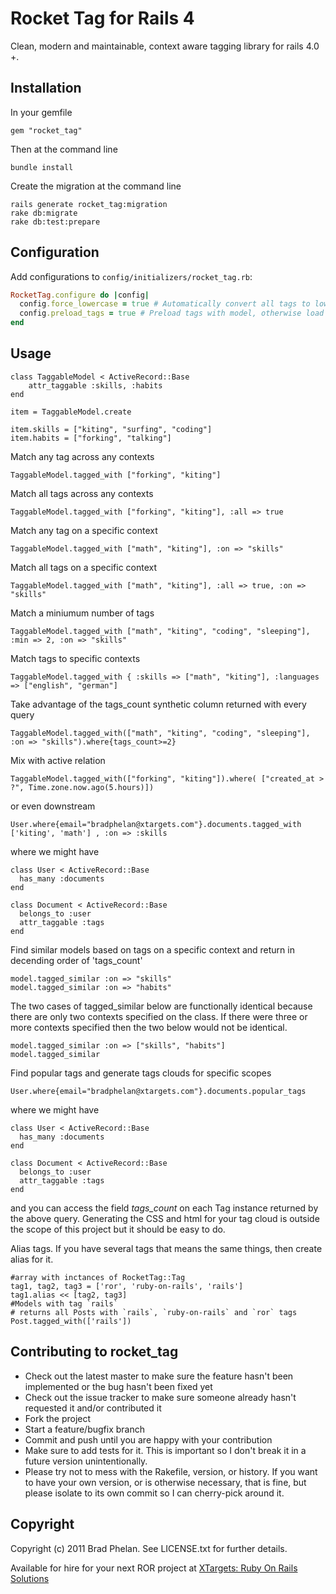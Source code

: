Rocket Tag for Rails 4
==========

Clean, modern and maintainable, context aware tagging library for rails 4.0 +.

Installation
------------

In your gemfile

	gem "rocket_tag"

Then at the command line
	
	bundle install

Create the migration at the command line

	rails generate rocket_tag:migration
	rake db:migrate
	rake db:test:prepare

Configuration
-------------

Add configurations to `config/initializers/rocket_tag.rb`:

```ruby
RocketTag.configure do |config|
  config.force_lowercase = true # Automatically convert all tags to lowercase (optional, default: false)
  config.preload_tags = true # Preload tags with model, otherwise load all tags on first use (optional, default: true)
end
```

Usage
-----

	class TaggableModel < ActiveRecord::Base
		attr_taggable :skills, :habits
	end	

	item = TaggableModel.create

	item.skills = ["kiting", "surfing", "coding"]
	item.habits = ["forking", "talking"]


Match any tag across any contexts

    TaggableModel.tagged_with ["forking", "kiting"]  

Match all tags across any contexts

    TaggableModel.tagged_with ["forking", "kiting"], :all => true

Match any tag on a specific context

    TaggableModel.tagged_with ["math", "kiting"], :on => "skills"

Match all tags on a specific context

    TaggableModel.tagged_with ["math", "kiting"], :all => true, :on => "skills"
	
Match a miniumum number of tags

    TaggableModel.tagged_with ["math", "kiting", "coding", "sleeping"], :min => 2, :on => "skills"

Match tags to specific contexts

    TaggableModel.tagged_with { :skills => ["math", "kiting"], :languages => ["english", "german"]
	
Take advantage of the tags_count synthetic column returned with every query

    TaggableModel.tagged_with(["math", "kiting", "coding", "sleeping"], :on => "skills").where{tags_count>=2}	

Mix with active relation 

    TaggableModel.tagged_with(["forking", "kiting"]).where( ["created_at > ?", Time.zone.now.ago(5.hours)])  

or even downstream

    User.where{email="bradphelan@xtargets.com"}.documents.tagged_with ['kiting', 'math'] , :on => :skills

where we might have

    class User < ActiveRecord::Base
      has_many :documents
    end

    class Document < ActiveRecord::Base
      belongs_to :user
      attr_taggable :tags
    end 

Find similar models based on tags on a specific context and return in decending order
of 'tags_count'

    model.tagged_similar :on => "skills"
    model.tagged_similar :on => "habits"

The two cases of tagged_similar below are functionally identical because there are
only two contexts specified on the class. If there were three or more contexts specified
then the two below would not be identical.

    model.tagged_similar :on => ["skills", "habits"]
    model.tagged_similar

Find popular tags and generate tags clouds for specific scopes

    User.where{email="bradphelan@xtargets.com"}.documents.popular_tags

where we might have

    class User < ActiveRecord::Base
      has_many :documents
    end

    class Document < ActiveRecord::Base
      belongs_to :user
      attr_taggable :tags
    end 

and you can access the field *tags_count* on each Tag instance returned
by the above query. Generating the CSS and html for your tag cloud
is outside the scope of this project but it should be easy to do.

Alias tags. 
If you have several tags that means the same things, then create alias for it.
    
    #array with inctances of RocketTag::Tag
    tag1, tag2, tag3 = ['ror', 'ruby-on-rails', 'rails'] 
    tag1.alias << [tag2, tag3]
    #Models with tag `rails`
    # returns all Posts with `rails`, `ruby-on-rails` and `ror` tags 
    Post.tagged_with(['rails']) 




Contributing to rocket_tag
--------------------------
 
* Check out the latest master to make sure the feature hasn't been implemented or the bug hasn't been fixed yet
* Check out the issue tracker to make sure someone already hasn't requested it and/or contributed it
* Fork the project
* Start a feature/bugfix branch
* Commit and push until you are happy with your contribution
* Make sure to add tests for it. This is important so I don't break it in a future version unintentionally.
* Please try not to mess with the Rakefile, version, or history. If you want to have your own version, or is otherwise necessary, that is fine, but please isolate to its own commit so I can cherry-pick around it.

Copyright
---------

Copyright (c) 2011 Brad Phelan. See LICENSE.txt for
further details.

Available for hire for your next ROR project at <a href="http://xtargets.com" title="XTargets: Ruby On Rails Solutions" rel="author">XTargets: Ruby On Rails Solutions</a>

